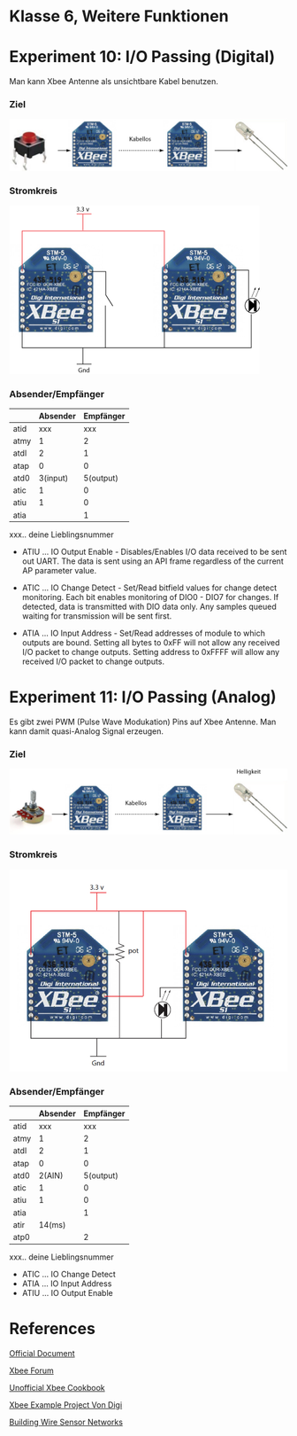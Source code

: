 # Klasse 6, Weitere Funktionen


# Experiment 10: I/O Passing (Digital)

Man kann Xbee Antenne als unsichtbare Kabel benutzen.


### Ziel

![concept](K6/IO_Passing_concept.png)

### Stromkreis
![IOPassing](K6/io_passing_digital.png)



### Absender/Empfänger

|     |Absender |Empfänger|
|-----|---------|---------|
|atid |xxx      |xxx      |
|atmy |1        |2        |
|atdl |2        |1        |
|atap |0        |0        |
|atd0 |3(input) |5(output)|
|atic |1        |0        |
|atiu |1        |0        |
|atia |         |1        |

xxx.. deine Lieblingsnummer

- ATIU ... IO Output Enable - Disables/Enables I/O data received to be sent out UART. The data is sent using an API frame regardless of the current AP parameter value. 

- ATIC ... IO Change Detect - Set/Read bitfield values for change detect monitoring. Each bit enables monitoring of DIO0 - DIO7 for changes. If detected, data is transmitted with DIO data only. Any samples queued waiting for transmission will be sent first.

- ATIA ... IO Input Address - Set/Read addresses of module to which outputs are bound. Setting all bytes to 0xFF will not allow any received I/O packet to change outputs. Setting address to 0xFFFF will allow any received I/O packet to change outputs.





# Experiment 11: I/O Passing (Analog)

Es gibt zwei PWM (Pulse Wave Modukation) Pins auf Xbee Antenne.
Man kann damit quasi-Analog Signal erzeugen.

### Ziel
![concept](K6/IO_Passing_analog_concept.png)

### Stromkreis
![IOPassing](K6/circuit.png)

### Absender/Empfänger
|     |Absender |Empfänger|
|-----|---------|---------|
|atid |xxx      |xxx      |
|atmy |1        |2        |
|atdl |2        |1        |
|atap |0        |0        |
|atd0 |2(AIN)   |5(output)|
|atic |1        |0        |
|atiu |1        |0        |
|atia |         |1        |
|atir |14(ms)   |         |
|atp0 |         |2        |

xxx.. deine Lieblingsnummer 

- ATIC ... IO Change Detect
- ATIA ... IO Input Address
- ATIU ... IO Output Enable




# References

[Official Document](http://www.digi.com/products/wireless-wired-embedded-solutions/zigbee-rf-modules/point-multipoint-rfmodules/xbee-series1-module#docs)

[Xbee Forum](http://www.digi.com/support/forum/questions/rf-gateways-and-drop-in-networking/ieee-802-15-4)

[Unofficial Xbee Cookbook](http://www.science.smith.edu/~jcardell/Courses/EGR328/Readings/XBeeCookbook.pdf)

[Xbee Example Project Von Digi](http://examples.digi.com/)

[Building Wire Sensor Networks](http://shop.oreilly.com/product/9780596807740.do)



